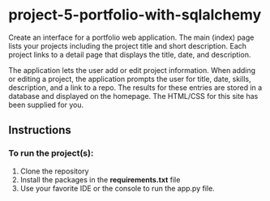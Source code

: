 # project-5-portfolio-with-sqlalchemy

Create an interface for a portfolio web application. The main (index) page lists your projects including the project title and short description. Each project links to a detail page that displays the title, date, and description.

The application lets the user add or edit project information. When adding or editing a project, the application prompts the user for title, date, skills, description, and a link to a repo. The results for these entries are stored in a database and displayed on the homepage. The HTML/CSS for this site has been supplied for you.

## Instructions
### To run the project(s):
1. Clone the repository
2. Install the packages in the **requirements.txt** file
3. Use your favorite IDE or the console to run the app.py file.



